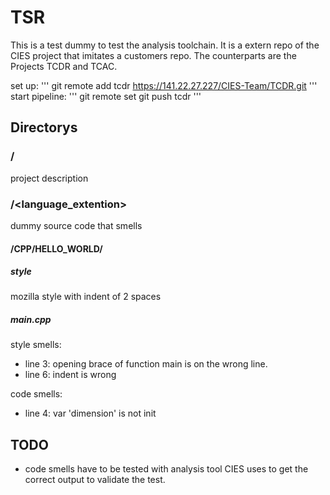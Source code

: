 # TSR

This is a test dummy to test the analysis toolchain.
It is a extern repo of the CIES project that imitates a customers repo.
The counterparts are the Projects TCDR and TCAC.

set up:
'''
git remote add tcdr https://141.22.27.227/CIES-Team/TCDR.git
'''
start pipeline:
'''
git remote set
git push tcdr
'''

## Directorys
### / 
project description
### /<language_extention>
dummy source code that smells
#### /CPP/HELLO_WORLD/
##### style
mozilla style with indent of 2 spaces
##### main.cpp
style smells:
 - line 3: opening brace of function main is on the wrong line.
 - line 6: indent is wrong

code smells:
 - line 4: var 'dimension' is not init

## TODO
 - code smells have to be tested with analysis tool CIES uses to get the correct output to validate the test.